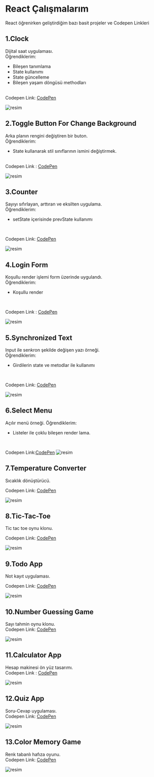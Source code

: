# React Çalışmalarım
React öğrenirken geliştirdiğim bazı basit projeler ve Codepen Linkleri

## 1.Clock
Dijital saat uygulaması.<br>
Öğrendiklerim:
* Bileşen tanımlama
* State kullanımı
* State güncelleme
* Bileşen yaşam döngüsü methodları
<br>
Codepen Link: <a href="https://codepen.io/ogzCode/pen/MWVBjEG">CodePen</a>

![resim](https://user-images.githubusercontent.com/58819819/208037003-bd8d0708-183a-4170-a6f4-43302049b36c.png)

## 2.Toggle Button For Change Background
Arka planın rengini değiştiren bir buton.<br>
Öğrendiklerim:
* State kullanarak stil sınıflarının ismini değiştirmek.
<br>
Codepen Link : <a href="https://codepen.io/ogzCode/pen/jOzpMZY">CodePen</a>

![resim](https://user-images.githubusercontent.com/58819819/209174905-b70d6d51-a1e4-4f01-ba82-933eb434a7a2.png)

## 3.Counter
Sayıyı sıfırlayan, arttıran ve eksilten uygulama.<br>
Öğrendiklerim:
* setState içerisinde prevState kullanımı
<br>

Codepen Link: <a href="https://codepen.io/ogzCode/pen/GRxBGVG">CodePen</a>

![resim](https://user-images.githubusercontent.com/58819819/209175955-f2329beb-8a9b-4bd6-984b-cb58199f9f4f.png)

## 4.Login Form
Koşullu render işlemi form üzerinde uygulandı.<br>
Öğrendiklerim:
* Koşullu render
<br>

Codepen Link : <a href="https://codepen.io/ogzCode/pen/gOedROz">CodePen</a>

![resim](https://user-images.githubusercontent.com/58819819/209427272-38b6f98d-951b-4874-b1f0-af9eb643d298.png)

## 5.Synchronized Text
Input ile senkron şekilde değişen yazı örneği.<br>
Öğrendiklerim:
* Girdilerin state ve metodlar ile kullanımı
<br>

Codepen Link: <a href="https://codepen.io/ogzCode/pen/vYRQjoM">CodePen</a>

![resim](https://user-images.githubusercontent.com/58819819/209470974-022101b0-1827-4b58-a9b5-3d7b4b6ea66a.png)

## 6.Select Menu
Açılır menü örneği.
Öğrendiklerim:
* Listeler ile çoklu bileşen render lama.
<br>

Codepen Link:<a href="https://codepen.io/ogzCode/pen/bGvzOpj">CodePen</a>
![resim](https://user-images.githubusercontent.com/58819819/209471596-46b201c3-0f54-4030-9450-1c2d6ecaf044.png)

## 7.Temperature Converter
Sıcaklık dönüştürücü.<br>

Codepen Link: <a href="https://codepen.io/ogzCode/pen/mdxYZPQ">CodePen</a>

![resim](https://user-images.githubusercontent.com/58819819/209471655-81bcd5f1-0e15-4584-8cfa-9c6feb92c485.png)

## 8.Tic-Tac-Toe
Tic tac toe oynu klonu.<br>

Codepen Link: <a href="https://codepen.io/ogzCode/pen/JjvjpqP">CodePen</a>

![resim](https://user-images.githubusercontent.com/58819819/209471720-b01734e4-8506-452a-9e7d-7b2f091972cb.png)

## 9.Todo App
Not kayıt uygulaması.<br>

Codepen Link: <a href="https://codepen.io/ogzCode/pen/ZEoYeEY">CodePen</a>

![resim](https://user-images.githubusercontent.com/58819819/209471775-3ec0fd1b-140b-4718-91ef-c085c3bf1da6.png)

## 10.Number Guessing Game
Sayı tahmin oynu klonu.<br>
Codepen Link: <a href="https://codepen.io/ogzCode/pen/MWGjwgq">CodePen</a>

![resim](https://user-images.githubusercontent.com/58819819/209471859-851db8f8-5ae8-4794-bab5-617bd9ec140d.png)

## 11.Calculator App
Hesap makinesi ön yüz tasarımı.<br>
Codepen Link : <a href="https://codepen.io/ogzCode/pen/eYrVwLJ">CodePen</a> 

![resim](https://user-images.githubusercontent.com/58819819/209471920-a7b61c0a-98e0-4abb-8117-242b9bfbc9bc.png)

## 12.Quiz App
Soru-Cevap uygulaması.<br>
Codepen Link: <a href="https://codepen.io/ogzCode/pen/XWqYdxY">CodePen</a> 

![resim](https://user-images.githubusercontent.com/58819819/209471989-29ff77c4-df48-4ad4-92d5-d7ce6737aaf6.png)

## 13.Color Memory Game
Renk tabanlı hafıza oyunu.<br>
Codepen Link: <a href="https://codepen.io/ogzCode/pen/oNdawXy">CodePen</a>

![resim](https://user-images.githubusercontent.com/58819819/209472005-03e41899-735d-4666-bad9-856a95255c55.png)

